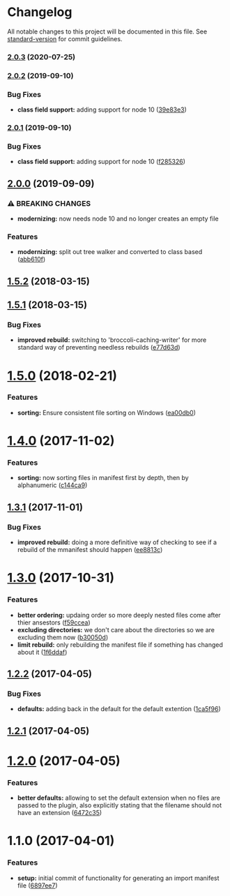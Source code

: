 # Changelog

All notable changes to this project will be documented in this file. See [standard-version](https://github.com/conventional-changelog/standard-version) for commit guidelines.

### [2.0.3](https://github.com/webark/broccoli-style-manifest/compare/v2.0.2...v2.0.3) (2020-07-25)

### [2.0.2](https://github.com/webark/broccoli-style-manifest/compare/v2.0.1...v2.0.2) (2019-09-10)


### Bug Fixes

* **class field support:** adding support for node 10 ([39e83e3](https://github.com/webark/broccoli-style-manifest/commit/39e83e3))

### [2.0.1](https://github.com/webark/broccoli-style-manifest/compare/v2.0.0...v2.0.1) (2019-09-10)


### Bug Fixes

* **class field support:** adding support for node 10 ([f285326](https://github.com/webark/broccoli-style-manifest/commit/f285326))

## [2.0.0](https://github.com/webark/broccoli-style-manifest/compare/v1.5.2...v2.0.0) (2019-09-09)


### ⚠ BREAKING CHANGES

* **modernizing:** now needs node 10 and no longer creates an empty file

### Features

* **modernizing:** split out tree walker and converted to class based ([abb610f](https://github.com/webark/broccoli-style-manifest/commit/abb610f))

<a name="1.5.2"></a>
## [1.5.2](https://github.com/webark/broccoli-style-manifest/compare/v1.5.1...v1.5.2) (2018-03-15)



<a name="1.5.1"></a>
## [1.5.1](https://github.com/webark/broccoli-style-manifest/compare/v1.5.0...v1.5.1) (2018-03-15)


### Bug Fixes

* **improved rebuild:** switching to 'broccoli-caching-writer' for more standard way of preventing needless rebuilds ([e77d63d](https://github.com/webark/broccoli-style-manifest/commit/e77d63d))



<a name="1.5.0"></a>
# [1.5.0](https://github.com/webark/broccoli-style-manifest/compare/v1.4.0...v1.5.0) (2018-02-21)


### Features

* **sorting:** Ensure consistent file sorting on Windows ([ea00db0](https://github.com/webark/broccoli-style-manifest/commit/ea00db0))



<a name="1.4.0"></a>
# [1.4.0](https://github.com/webark/broccoli-style-manifest/compare/v1.3.1...v1.4.0) (2017-11-02)


### Features

* **sorting:** now sorting files in manifest first by depth, then by alphanumeric ([c144ca9](https://github.com/webark/broccoli-style-manifest/commit/c144ca9))



<a name="1.3.1"></a>
## [1.3.1](https://github.com/webark/broccoli-style-manifest/compare/v1.3.0...v1.3.1) (2017-11-01)


### Bug Fixes

* **improved rebuild:** doing a more definitive way of checking to see if a rebuild of the mmanifest should happen ([ee8813c](https://github.com/webark/broccoli-style-manifest/commit/ee8813c))



<a name="1.3.0"></a>
# [1.3.0](https://github.com/webark/broccoli-style-manifest/compare/v1.2.2...v1.3.0) (2017-10-31)


### Features

* **better ordering:** updaing order so more deeply nested files come after thier ansestors ([f59ccea](https://github.com/webark/broccoli-style-manifest/commit/f59ccea))
* **excluding directories:** we don't care about the directories so we are excluding them now ([b30050d](https://github.com/webark/broccoli-style-manifest/commit/b30050d))
* **limit rebuild:** only rebuilding the manifest file if something has changed about it ([1f6ddaf](https://github.com/webark/broccoli-style-manifest/commit/1f6ddaf))



<a name="1.2.2"></a>
## [1.2.2](https://github.com/webark/broccoli-style-manifest/compare/v1.2.1...v1.2.2) (2017-04-05)


### Bug Fixes

* **defaults:** adding back in the default for the default extention ([1ca5f96](https://github.com/webark/broccoli-style-manifest/commit/1ca5f96))



<a name="1.2.1"></a>
## [1.2.1](https://github.com/webark/broccoli-style-manifest/compare/v1.2.0...v1.2.1) (2017-04-05)



<a name="1.2.0"></a>
# [1.2.0](https://github.com/webark/broccoli-style-manifest/compare/v1.1.0...v1.2.0) (2017-04-05)


### Features

* **better defaults:** allowing to set the default extension when no files are passed to the plugin, also explicitly stating that the filename should not have an extension ([6472c35](https://github.com/webark/broccoli-style-manifest/commit/6472c35))



<a name="1.1.0"></a>
# 1.1.0 (2017-04-01)


### Features

* **setup:** initial commit of functionality for generating an import manifest file ([6897ee7](https://github.com/webark/broccoli-style-manifest/commit/6897ee7))
